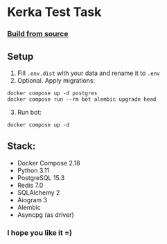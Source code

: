# Kerka Test Task

### [Build from source](https://github.com/dsodx/kerka-test-task/tree/master)

## Setup
1. Fill `.env.dist` with your data and rename it to `.env`
2. Optional. Apply migrations:
```shell
docker compose up -d postgres
docker compose run --rm bot alembic upgrade head
```
3. Run bot:
```shell
docker compose up -d
```

## Stack:
* Docker Compose 2.18
* Python 3.11
* PostgreSQL 15.3
* Redis 7.0
* SQLAlchemy 2
* Aiogram 3
* Alembic
* Asyncpg (as driver)

### I hope you like it =)
